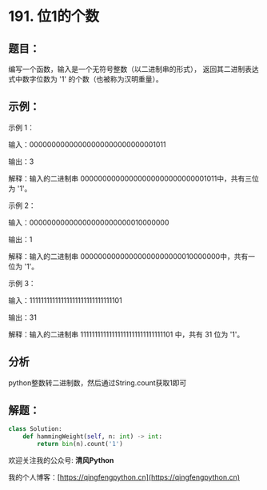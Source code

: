 # 191. 位1的个数

## 题目：

编写一个函数，输入是一个无符号整数（以二进制串的形式）， 返回其二进制表达式中数字位数为 '1' 的个数（也被称为汉明重量）。

## 示例：

示例 1：

输入：00000000000000000000000000001011

输出：3

解释：输入的二进制串 00000000000000000000000000001011中，共有三位为 '1'。

示例 2：

输入：00000000000000000000000010000000

输出：1

解释：输入的二进制串 00000000000000000000000010000000中，共有一位为 '1'。

示例 3：

输入：11111111111111111111111111111101

输出：31

解释：输入的二进制串 11111111111111111111111111111101 中，共有 31 位为 '1'。

## 分析

python整数转二进制数，然后通过String.count获取1即可

## 解题：

```python
class Solution:
    def hammingWeight(self, n: int) -> int:
        return bin(n).count('1')
```

欢迎关注我的公众号: **清风Python**

我的个人博客：[https://qingfengpython.cn](https://qingfengpython.cn)
